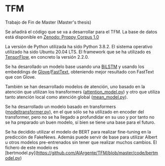 # TFM
Trabajo de Fin de Master (Master's thesis)

Se añadirá el código que se va a desarrollar para el TFM. La base de datos está disponible en [Zenodo: Proppy Corpus 1.0](https://zenodo.org/record/3271522#.XS6qRUUzau4)

La versión de Python utilizada ha sido Python 3.8.2. El sistema operativo utilizado ha sido Ubuntu 20.04 LTS. El framework que se ha utilizado es [TensorFlow](http://tensorflow.org/), en concreto la versión 2.2.0. 

Se ha desarollado un modelo base usando una [BiLSTM](https://github.com/AlArgente/TFM/blob/master/code/cnnrnn_model.py) y usando los embeddings de [Glove](https://nlp.stanford.edu/projects/glove/)/[FastText](https://fasttext.cc/), obteniendo mejor resultado con FastText que con Glove.

También se han desarrollado modelos de atención, uno basado en la atención que utilizan los transformers ([attention_model.py](https://github.com/AlArgente/TFM/blob/master/code/attention_model.py)) y otro que utiliza tanto atención local como atención global ([mean_model.py](https://github.com/AlArgente/TFM/blob/master/code/mean_model.py)). 

Se ha desarrollado un modelo basado en transformers ([modeltransformer.py](https://github.com/AlArgente/TFM/blob/master/code/modeltransformer.py)), en el que sólo se ha utilizado en encoder del transformer, pero no se ha llegado a profundidar en su uso y por tanto no se ha preparado un buen modelo, sí bien se tiene una base para el futuro.

Se ha decidido utilizar el modelo de BERT para realizar fine-tuning en la predicción de FakeNews. Además puede servir de base para utilizar Albert u otros modelos pre-entrenados sin tener que realizar muchos cambios. El fichero de este modelo es [bertmodel.py[(https://github.com/AlArgente/TFM/blob/master/code/bertmodel.py)

